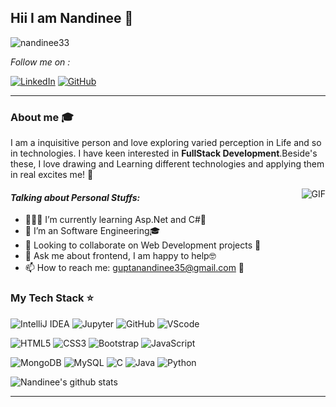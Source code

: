  ## Hii I am Nandinee 👋
 
<p align="left"><img src="https://komarev.com/ghpvc/?username=nandinee33" alt="nandinee33"/> </p>

<i>Follow me on :</i>
<p>
<!-- <a href="mailto:guptanandinee35@gmail.com.com" target="_blank"><img src="https://img.shields.io/badge/-Gmail-c14438?style=flat-square&logo=Gmail&logoColor=white" alt="Email"></a> -->
<a href="https://www.linkedin.com/in/nandinee-gupta-78277b193/" target="_blank"><img src="https://img.shields.io/badge/LinkedIn-%230077B5.svg?&style=flat-square&logo=linkedin&logoColor=white" alt="LinkedIn"></a>
<a href="https://github.com/nandinee33/" target="_blank"><img src="https://img.shields.io/badge/-GitHub-181717?style=flat-square&logo=github" alt="GitHub"></a>
</p>

<hr>

### About me :mortar_board:

I am a inquisitive person and love exploring varied perception in Life and so in technologies. I have keen interested in **FullStack Development**.Beside's these, I love drawing and Learning different technologies and applying them in real excites me! 🤩<br />

<img align="right" alt="GIF" src="https://media.tenor.com/images/7db4eaa3e47272c8e58ee018fc390b7d/tenor.gif" />

#### *Talking about Personal Stuffs:*

- 👨🏽‍💻 I’m currently learning Asp.Net and C#🧐
- 🌱 I’m an Software Engineering🎓
- 👯 Looking to collaborate on Web Development projects 🤗
- 💬 Ask me about frontend, I am happy to help🤓
- 📫 How to reach me: guptanandinee35@gmail.com 🔗

### My Tech Stack ⭐

![IntelliJ IDEA](http://img.shields.io/badge/-IntelliJ-000000?style=flat-square&logo=intellij-idea&logoColor=ffffff)
![Jupyter](https://img.shields.io/badge/-Jupyter-pink?style=flat-square&logo=Jupyter)
![GitHub](https://img.shields.io/badge/-GitHub-181717?style=flat-square&logo=github)
![VScode](https://img.shields.io/badge/-VScode-blue?style=flat-square&logo=VScode)

![HTML5](https://img.shields.io/badge/-HTML5-%23E44D27?style=flat-square&logo=html5&logoColor=ffffff)
![CSS3](https://img.shields.io/badge/-CSS3-%231572B6?style=flat-square&logo=css3)
![Bootstrap](https://img.shields.io/badge/-Bootstrap-purple?style=flat-square&logo=Bootstrap)
![JavaScript](https://img.shields.io/badge/-JavaScript-yellow?style=flat-square&logo=Javascript)

![MongoDB](https://img.shields.io/badge/-MongoDB-yellow?style=flat-square&logo=MongoDB)
![MySQL](https://img.shields.io/badge/-MySQL-red?style=flat-square&logo=MySQL)
![C](https://img.shields.io/badge/-gray?style=flat-square&logo=C)
![Java](http://img.shields.io/badge/-Java-007396?style=flat-square&logo=java&logoColor=ffffff)
![Python](https://img.shields.io/badge/-Python-yellow?style=flat-square&logo=Python)

![Nandinee's github stats](https://github-readme-stats.vercel.app/api?username=nandinee33&show_icons=true&hide_border=true)

<hr>



